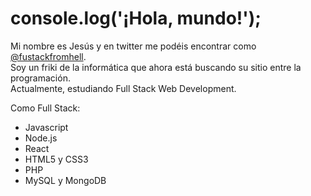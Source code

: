 <H1>console.log('¡Hola, mundo!');</H1>

Mi nombre es Jesús y en twitter me podéis encontrar como <a href="https://www.twitter.com/fustackfromhell">@fustackfromhell</a>.<br>
Soy un friki de la informática que ahora está buscando su sitio entre la programación.<br>
Actualmente, estudiando Full Stack Web Development.

Como Full Stack:<br>
<ul>
  <li>Javascript</li>
  <li>Node.js</li>
  <li>React</li>
  <li>HTML5 y CSS3</li>
  <li>PHP</li>
  <li>MySQL y MongoDB</li>
</ul>

<!---
jesusmarincruz/jesusmarincruz is a ✨ special ✨ repository because its `README.md` (this file) appears on your GitHub profile.
You can click the Preview link to take a look at your changes.
--->
